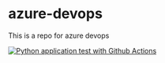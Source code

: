 # azure-devops
This is a repo for azure devops

[![Python application test with Github Actions](https://github.com/wsiwecki/azure-devops/actions/workflows/pythonapp.yml/badge.svg)](https://github.com/wsiwecki/azure-devops/actions/workflows/pythonapp.yml)
